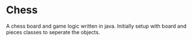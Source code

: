 # Chess
A chess board and game logic written in java. Initially setup with board and pieces classes to seperate the objects.
